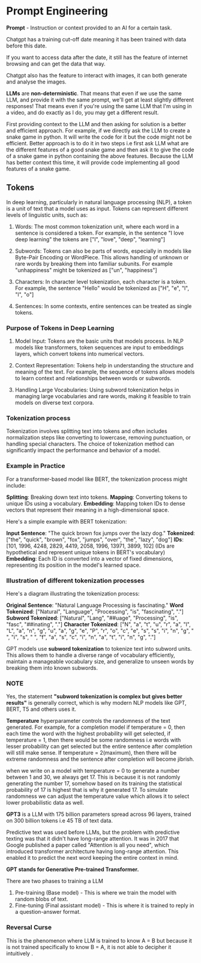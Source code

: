 # Prompt Engineering

**Prompt** - Instruction or context provided to an AI for a certain task.

Chatgpt has a training cut-off date meaning it has been trained with data before this date.

If you want to access data after the date, it still has the feature of internet browsing and can get the data that way.

Chatgpt also has the feature to interact with images, it can both generate and analyse the images.

 **LLMs** are **non-deterministic**. That means that even if we use the same LLM, and provide it with the same prompt, we'll get at least slightly different responses! That means even if you're using the same LLM that I'm using in a video, and do exactly as I do, you may get a different result.

 First providing context to the LLM and then asking for solution is a better and efficient approach. 
 For example, if we directly ask the LLM to create a snake game in python. It will write the code for it but the code might not be efficient.
 Better approach is to do it in two steps i.e first ask LLM what are the different features of a good snake game and then ask it to give the code of a snake game in python containing the above features. Because the LLM has better context this time, it will provide code implementing all good features of a snake game. 

 ## Tokens

 In deep learning, particularly in natural language processing (NLP), a token is a unit of text that a model uses as input. Tokens can represent different levels of linguistic units, such as:
 
 1. Words: The most common tokenization unit, where each word in a sentence is considered a token. For example, in the sentence "I love deep learning" the tokens are ["I", "love", "deep", "learning"]

2. Subwords: Tokens can also be parts of words, especially in models like Byte-Pair Encoding or WordPiece. This allows handling of unknown or rare words by breaking them into familiar subunits. For example "unhappiness" might be tokenized as ["un", "happiness"]

3. Characters: In character level tokenization, each character is a token. For example, the sentence "Hello" would be tokenized as ["H", "e", "l", "l", "o"]

4. Sentences: In some contexts, entire sentences can be treated as single tokens.


### Purpose of Tokens in Deep Learning

1. Model Input: Tokens are the basic units that models process. In NLP models like transformers, token sequences are input to embeddings layers, which convert tokens into numerical vectors.

2. Context Representation: Tokens help in understanding the structure and meaning of the text. For example, the sequence of tokens allows models to learn context and relationships between words or subwords.

3. Handling Large Vocabularies: Using subword tokenization helps in managing large vocabularies and rare words, making it feasible to train models on diverse text corpora.

### Tokenization process

Tokenization involves splitting text into tokens and often includes normalization steps like converting to lowercase, removing punctuation, or handling special characters. The choice of tokenization method can significantly impact the performance and behavior of a model.

### Example in Practice

For a transformer-based model like BERT, the tokenization process might include:

**Splitting**: Breaking down text into tokens.
**Mapping**: Converting tokens to unique IDs using a vocabulary.
**Embedding**: Mapping token IDs to dense vectors that represent their meaning in a high-dimensional space.

Here's a simple example with BERT tokenization:

**Input Sentence**: "The quick brown fox jumps over the lazy dog."
**Tokenized**: ["the", "quick", "brown", "fox", "jumps", "over", "the", "lazy", "dog"]
**IDs**: [101, 1996, 4248, 2829, 4419, 2058, 1996, 13971, 3899, 102] (IDs are hypothetical and represent unique tokens in BERT's vocabulary)
**Embedding**: Each ID is converted into a vector of fixed dimensions, representing its position in the model's learned space.

### Illustration of different tokenization processes

Here's a diagram illustrating the tokenization process:

**Original Sentence**: "Natural Language Processing is fascinating."
**Word Tokenized**: ["Natural", "Language", "Processing", "is", "fascinating", "."]
**Subword Tokenized**: ["Natural", "Lang", "##uage", "Processing", "is", "fasc", "##inating", "."]
**Character Tokenized**: ["N", "a", "t", "u", "r", "a", "l", "L", "a", "n", "g", "u", "a", "g", "e", "P", "r", "o", "c", "e", "s", "s", "i", "n", "g", " ", "i", "s", " ", "f", "a", "s", "c", "i", "n", "a", "t", "i", "n", "g", "."]

GPT models use **subword tokenization** to tokenize text into subword units. This allows them to handle a diverse range of vocabulary efficiently, maintain a manageable vocabulary size, and generalize to unseen words by breaking them into known subwords.

### NOTE

Yes, the statement **"subword tokenization is complex but gives better results"** is generally correct, which is why modern NLP models like GPT, BERT, T5 and others uses it.

**Temperature** hyperparameter controls the randomness of the text generated. For example, for a completion model if temperature = 0, then each time the word with the highest probability will get selected, if temperature = 1, then there would be some randomness i.e words with lesser probability can get selected but the entire sentence after completion will still make sense. If temperature = 2(maximum), then there will be extreme randomness and the sentence after completion will become jibrish.  

when we write on a model with temperature = 0 to generate a number between 1 and 30, we always get 17. This is because it is not randomly generating the number 17, somehow based on its training the statistical probability of 17 is highest that is why it generated 17. To simulate randomness we can adjust the temperature value which allows it to select lower probabilistic data as well.

**GPT3** is a LLM with 175 billion parameters spread across 96 layers, trained on 300 billion tokens i.e 45 TB of text data.

Predictive text was used before LLMs, but the problem with predictive texting was that it didn't have long-range attention. It was in 2017 that Google published a paper called "Attention is all you need", which introduced transformer architecture having long-range attention. This enabled it to predict the next word keeping the entire context in mind.

**GPT stands for Generative Pre-trained Transformer.**

There are two phases to training a LLM
1. Pre-training (Base model) - This is where we train the model with random blobs of text.
2. Fine-tuning (Final assistant model) - This is where it is trained to reply in a question-answer format.

### Reversal Curse

This is the phenomenon where LLM is trained to know A = B but because it is not trained specifically to know B = A, it is not able to decipher it intuitively .